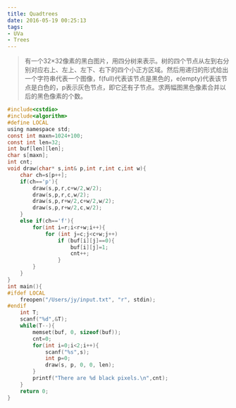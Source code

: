 ```yaml
---
title: Quadtrees
date: 2016-05-19 00:25:13
tags:
- UVa
- Trees
---
```

> 有一个32×32像素的黑白图片，用四分树来表示。树的四个节点从左到右分别对应右上、左上、左下、右下的四个小正方区域。然后用递归的形式给出一个字符串代表一个图像，f(full)代表该节点是黑色的，e(empty)代表该节点是白色的，p表示灰色节点，即它还有子节点。求两幅图黑色像素合并以后的黑色像素的个数。

<!--more-->

```c
#include<cstdio>
#include<algorithm>
#define LOCAL
using namespace std;
const int maxn=1024+100;
const int len=32;
int buf[len][len];
char s[maxn];
int cnt;
void draw(char* s,int& p,int r,int c,int w){
    char ch=s[p++];
    if(ch=='p'){
        draw(s,p,r,c+w/2,w/2);
        draw(s,p,r,c,w/2);
        draw(s,p,r+w/2,c+w/2,w/2);
        draw(s,p,r+w/2,c,w/2);
    }
    else if(ch=='f'){
        for(int i=r;i<r+w;i++){
            for (int j=c;j<c+w;j++)
                if (buf[i][j]==0){
                    buf[i][j]=1;
                    cnt++;
                }
        }
    }
}
int main(){
#ifdef LOCAL
    freopen("/Users/jy/input.txt", "r", stdin);
#endif
    int T;
    scanf("%d",&T);
    while(T--){
        memset(buf, 0, sizeof(buf));
        cnt=0;
        for(int i=0;i<2;i++){
            scanf("%s",s);
            int p=0;
            draw(s, p, 0, 0, len);
        }
        printf("There are %d black pixels.\n",cnt);
    }
    return 0;
}

```